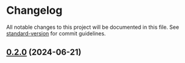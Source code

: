 # Changelog

All notable changes to this project will be documented in this file. See [standard-version](https://github.com/conventional-changelog/standard-version) for commit guidelines.

## [0.2.0](https://github.com/catherine-tranchand/clickunap-electron/compare/v0.1.4...v0.2.0) (2024-06-21)
